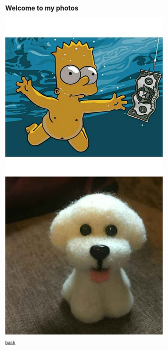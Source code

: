 ## Welcome to my photos
![](https://github.com/okzhchy/okzhchy.github.io/raw/master/images/xps.png)
![](https://github.com/okzhchy/okzhchy.github.io/raw/master/images/db.png)

[back](./)